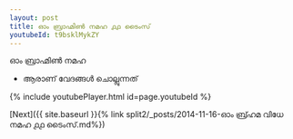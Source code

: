 ```yaml
---
layout: post
title: ഓം ബ്രാഹ്മിൺ നമഹ ൧൧ ടൈംസ്
youtubeId: t9bsklMykZY
---
```

 
 
 ഓം ബ്രാഹ്മിൺ നമഹ 
 
 -  ആരാണ് വേദങ്ങൾ ചൊല്ലുന്നത് 
 
  
 
  
 
 
 
 
 
 


{% include youtubePlayer.html id=page.youtubeId %}
 
[Next]({{ site.baseurl }}{% link  split2/_posts/2014-11-16-ഓം ബ്ര്ഹമ വിധേ നമഹ ൧൧ ടൈംസ്.md%})
 
